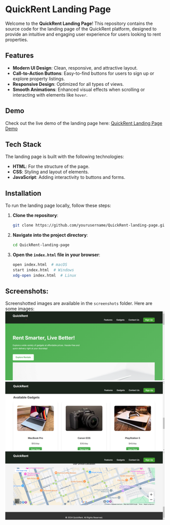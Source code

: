 # QuickRent Landing Page

Welcome to the **QuickRent Landing Page**! This repository contains the source code for the landing page of the QuickRent platform, designed to provide an intuitive and engaging user experience for users looking to rent properties.

## Features
- **Modern UI Design**: Clean, responsive, and attractive layout.
- **Call-to-Action Buttons**: Easy-to-find buttons for users to sign up or explore property listings.
- **Responsive Design**: Optimized for all types of views.
- **Smooth Animations**: Enhanced visual effects when scrolling or interacting with elements like <code>hover</code>.

## Demo

Check out the live demo of the landing page here: [QuickRent Landing Page Demo](#)

## Tech Stack

The landing page is built with the following technologies:
- **HTML**: For the structure of the page.
- **CSS**: Styling and layout of elements.
- **JavaScript**: Adding interactivity to buttons and forms.

## Installation

To run the landing page locally, follow these steps:

1. **Clone the repository**:
    ```bash
    git clone https://github.com/yourusername/QuickRent-landing-page.git
    ```

2. **Navigate into the project directory**:
    ```bash
    cd QuickRent-landing-page
    ```

3. **Open the `index.html` file in your browser**:
    ```bash
    open index.html  # macOS
    start index.html  # Windows
    xdg-open index.html  # Linux
    ```

## Screenshots:
Screenshotted images are available in the <code>screenshots</code> folder.
Here are some images:
![Image1](screenshots/sc1.png)
![Image2](screenshots/sc3.png)
![Image3](screenshots/sc5.png)
